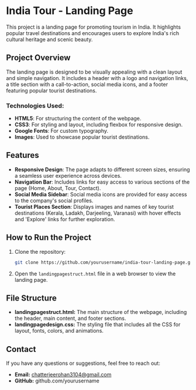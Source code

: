 # India Tour - Landing Page

This project is a landing page for promoting tourism in India. It highlights popular travel destinations and encourages users to explore India's rich cultural heritage and scenic beauty.

## Project Overview

The landing page is designed to be visually appealing with a clean layout and simple navigation. It includes a header with a logo and navigation links, a title section with a call-to-action, social media icons, and a footer featuring popular tourist destinations.

### Technologies Used:
- **HTML5**: For structuring the content of the webpage.
- **CSS3**: For styling and layout, including flexbox for responsive design.
- **Google Fonts**: For custom typography.
- **Images**: Used to showcase popular tourist destinations.

## Features

- **Responsive Design**: The page adapts to different screen sizes, ensuring a seamless user experience across devices.
- **Navigation Bar**: Includes links for easy access to various sections of the page (Home, About, Tour, Contact).
- **Social Media Sidebar**: Social media icons are provided for easy access to the company's social profiles.
- **Tourist Places Section**: Displays images and names of key tourist destinations (Kerala, Ladakh, Darjeeling, Varanasi) with hover effects and 'Explore' links for further exploration.

## How to Run the Project

1. Clone the repository:
   ```bash
   git clone https://github.com/yourusername/india-tour-landing-page.git

2. Open the ```landingpagestruct.html``` file in a web browser to view the landing page.

## File Structure

- **landingpagestruct.html:** The main structure of the webpage, including the header, main content, and footer sections.
- **landingpagedesign.css:** The styling file that includes all the CSS for layout, fonts, colors, and animations.

## Contact

If you have any questions or suggestions, feel free to reach out:

- **Email:** chatterjeerohan3104@gmail.com
- **GitHub:** github.com/yourusername
